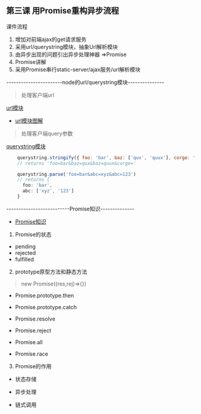 
## 第三课 用Promise重构异步流程

课件流程
1. 增加对前端ajax的get请求服务
2. 采用url/querystring模块，抽象Url解析模块
3. 由异步出现的问题引出异步处理神器 =>Promise
4. Promise讲解
5. 采用Promise串行static-server/ajax服务/url解析模块


-----------------------node的url/querystring模块---------------

> 处理客户端url

[url模块](https://github.com/nodejs/node/blob/master/doc/api/url.md)

- [url模块图解](./3rd-assets/url.png)


> 处理客户端query参数

[querystring模块](https://github.com/nodejs/node/blob/master/doc/api/querystring.md)

```javascript
	querystring.stringify({ foo: 'bar', baz: ['qux', 'quux'], corge: '' })
	// returns 'foo=bar&baz=qux&baz=quux&corge='

	querystring.parse('foo=bar&abc=xyz&abc=123')
	// returns {
	  foo: 'bar',
	  abc: ['xyz', '123']
	}
```




--------------------------Promise知识--------------

- [Promise知识](https://developer.mozilla.org/en-US/docs/Web/JavaScript/Reference/Global_Objects/Promise)

1. Promise的状态

- pending
- rejected
- fulfilled

2. prototype原型方法和静态方法

> new Promise((res,rej)=>{})

- Promise.prototype.then

- Promise.prototype.catch

- Promise.resolve

- Promise.reject

- Promise.all

- Promise.race

3. Promise的作用

- 状态存储

- 异步处理

- 链式调用


















